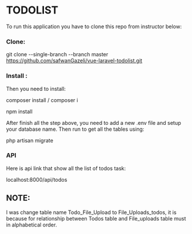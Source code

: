 # TODOLIST 
To run this application you have to clone this repo from instructor below: 

### Clone: 

git clone --single-branch --branch master https://github.com/safwanGazeli/vue-laravel-todolist.git


### Install : 

Then you need to install: 

composer install / composer i

npm install 


After finish all the step above, you need to add a new .env file and setup your database name. Then run to get all the tables using:

php artisan migrate


### API
Here is api link that show all the list of todos task:

localhost:8000/api/todos

## NOTE:

I was change table name Todo_File_Upload to File_Uploads_todos, it is because for relationship between Todos table and File_uploads table must in alphabetical order. 
